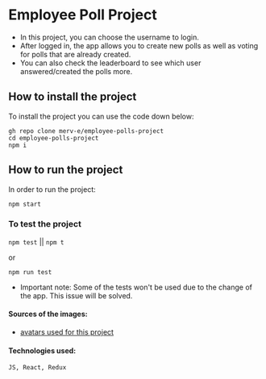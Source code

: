 # Employee Poll Project

* In this project, you can choose the username to login. 
* After logged in, the app allows you to create new polls as well as voting for polls that are already created. 
* You can also check the leaderboard to see which user answered/created the polls more. 

## How to install the project 
To install the project you can use the code down below:

```
gh repo clone merv-e/employee-polls-project
cd employee-polls-project 
npm i
```

## How to run the project 

In order to run the project:

 ```
 npm start
 ```

### To test the project
<!-- ``` -->
`npm test` || `npm t`

or

`npm run test`

- Important note: Some of the tests won't be used due to the change of the app. This issue will be solved.

#### Sources of the images:

- [avatars used for this project]( https://www.freepik.com/free-vector/hand-drawn-people-avatar-collection_5183184.htm#query=avatar&position=19&from_view=keyword )


#### Technologies used: 
``` JS, React, Redux ```
